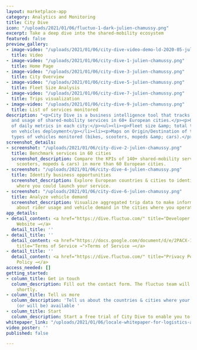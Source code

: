 ```yaml
---
layout: marketplace-app
category: Analytics and Monitoring
title: City Dive
icon: "/uploads/2021/01/06/fluctuo-1-dark-julien-chamussy.png"
excerpt: Take a deep dive into the shared-mobility ecosystem
featured: false
preview_gallery:
- image-video: "/uploads/2021/01/06/city-dive-video-demo-ld-2020-05-julien-chamussy.mp4"
  title: Video
- image-video: "/uploads/2021/01/06/city-dive-1-julien-chamussy.png"
  title: Home Page
- image-video: "/uploads/2021/01/06/city-dive-3-julien-chamussy.png"
  title: City Overview
- image-video: "/uploads/2021/01/06/city-dive-5-julien-chamussy.png"
  title: Fleet Size Analysis
- image-video: "/uploads/2021/01/06/city-dive-7-julien-chamussy.png"
  title: Trips visualization
- image-video: "/uploads/2021/01/06/city-dive-9-julien-chamussy.png"
  title: List of services monitored
description: "<p>City Dive is a business intelligence tool that tracks the supply
  and usage of shared-mobility services in 60+ European cities.</p><p>Get an overview
  of daily metrics in each city:</p><ul><li><p>Fleet size &amp; total trips</p></li><li><p>Maps
  on vehicles deployment</p></li><li><p>Maps on Origin/Destination of trips</p></li></ul><p>4
  types of vehicles monitored (bikes, scooters, mopeds &amp; cars).</p>"
screenshot_details:
- screenshot: "/uploads/2021/01/06/city-dive-2-julien-chamussy.png"
  title: Benchmark services in 60 cities
  screenshot_description: Compare the KPIs of 140+ shared-mobility services (bikes,
    scooters, mopeds & cars) in more than 60 European cities.
- screenshot: "/uploads/2021/01/06/city-dive-4-julien-chamussy.png"
  title: Identify business opportunities
  screenshot_description: Explore European countries & cities to identify markets
    where you could launch your service.
- screenshot: "/uploads/2021/01/06/city-dive-6-julien-chamussy.png"
  title: Analyze vehicle demand
  screenshot_description: Visualize aggregated trip data to make informed conclusions
    about rider usage and vehicle demand in the cities where you operate.
app_details:
- detail_content: <a href="https://dive.fluctuo.com/" title="Developer Website →">Developer
    Website →</a>
  detail_title: ''
- detail_title: ''
  detail_content: <a href="https://docs.google.com/document/d/e/2PACX-1vQZN0Bkm36xEf-Y-7NLSeXbIsEYsAWqhtfhi6KqF9Mx0BXAUzlF-mZE0B0vlREFLHxsL89Pjjk4XOYn/pub"
    title="Terms of Service →">Terms of Service →</a>
- detail_title: ''
  detail_content: <a href="https://dive.fluctuo.com/" title="Privacy Policy →">Privacy
    Policy →</a>
access_needed: []
getting_started:
- column_title: Get in touch
  column_description: Fill out the contact form. The fluctuo team will get in touch
    shortly.
- column_title: Tell us more
  column_description: 'Tell us about the countries & cities where your services are
    (or will be) available '
- column_title: Start
  column_description: Start a free trial of City Dive to enable you to test its functionalities.
whitepaper_link: "/uploads/2021/01/06/locale-whitepaper-for-logistics-aditi-sinha.pdf"
video_poster: ''
published: false

---
```

